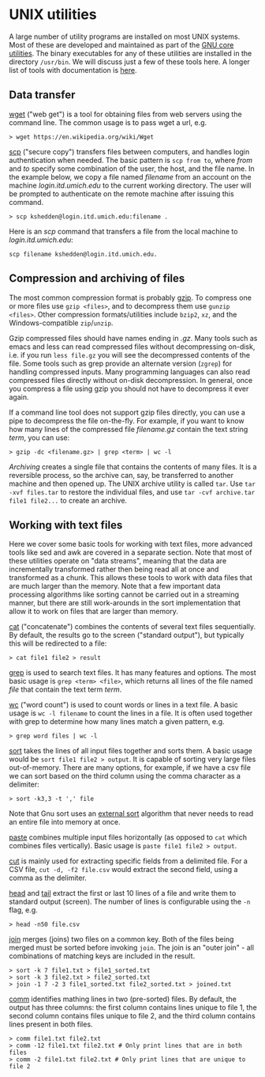 UNIX utilities
==============

A large number of utility programs are installed on most UNIX systems.
Most of these are developed and maintained as part of the [GNU core
utilities](https://www.gnu.org/software/coreutils/coreutils.html).
The binary executables for any of these utilities are installed in the directory `/usr/bin`.  We
will discuss just a few of these tools here.  A longer list of tools with
documentation is
[here](http://www.tldp.org/LDP/GNU-Linux-Tools-Summary/html/book1.htm).

Data transfer
-------------

[wget](https://www.gnu.org/software/wget/manual/html_node/index.html) ("web get")
is a tool for obtaining files from web servers
using the command line.  The common usage is to pass wget a url, e.g.

```
> wget https://en.wikipedia.org/wiki/Wget
```

[scp](http://tldp.org/LDP/GNU-Linux-Tools-Summary/html/x9094.htm)
 ("secure copy") transfers files between computers, and handles
 login authentication when needed.  The basic pattern is `scp from
 to`, where *from* and *to* specify some combination of the user, the
 host, and the file name.  In the example below, we copy a file named
 *filename* from an account on the machine *login.itd.umich.edu* to
 the current working directory.  The user will be prompted to
 authenticate on the remote machine after issuing this command.

```
> scp kshedden@login.itd.umich.edu:filename .
```

Here is an *scp* command that transfers a file from the local machine
to *login.itd.umich.edu*:

```
scp filename kshedden@login.itd.umich.edu.
```

Compression and archiving of files
----------------------------------

The most common compression format is probably
[gzip](https://en.wikipedia.org/wiki/Gzip).  To compress one or more
files use `gzip <files>`, and to decompress them use `gunzip <files>`.
Other compression formats/utilities include `bzip2`, `xz`, and the
Windows-compatible `zip`/`unzip`.

Gzip compressed files should have names ending in *.gz*.  Many tools
such as emacs and less can read compressed files without decompressing
on-disk, i.e. if you run `less file.gz` you will see the decompressed
contents of the file.  Some tools such as grep provide an alternate
version (`zgrep`) for handling compressed inputs.  Many programming
languages can also read compressed files directly without on-disk
decompression.  In general, once you compress a file using gzip you
should not have to decompress it ever again.

If a command line tool does not support gzip files directly, you can
use a pipe to decompress the file on-the-fly.  For example, if you
want to know how many lines of the compressed file *filename.gz*
contain the text string *term*, you can use:

```
> gzip -dc <filename.gz> | grep <term> | wc -l
```

*Archiving* creates a single file that contains the contents of many
 files.  It is a reversible process, so the archive can, say, be
 transferred to another machine and then opened up.  The UNIX archive
 utility is called `tar`.  Use `tar -xvf files.tar` to restore the
 individual files, and use `tar -cvf archive.tar file1 file2...` to
 create an archive.

Working with text files
-----------------------

Here we cover some basic tools for working with text files, more advanced
tools like sed and awk are covered in a separate section.  Note that most
of these utilities operate on "data streams", meaning that the data
are incrementally transformed rather then being read all at once and
transformed as a chunk.  This allows these tools to work with data files
that are much larger than the memory.  Note that a few important data
processing algorithms
like sorting cannot be carried out in a streaming manner, but there are still
work-arounds in the sort implementation that allow it to work on files
that are larger than memory.


[cat](https://www.gnu.org/software/coreutils/manual/html_node/cat-invocation.html#cat-invocation) ("concatenate")
 combines the contents of several text files
 sequentially.  By default, the results go to the screen ("standard
 output"), but typically this will be redirected to a file:

```
> cat file1 file2 > result
```

[grep](https://www.gnu.org/software/grep/manual/grep.html)
 is used to search text files.  It has many features and
 options.  The most basic usage is `grep <term> <file>`, which returns
 all lines of the file named *file* that contain the text term *term*.


[wc](https://www.gnu.org/software/coreutils/manual/html_node/wc-invocation.html) ("word count")
 is used to count words or lines in a text file.  A
 basic usage is `wc -l filename` to count the lines in a file.  It is
 often used together with grep to determine how many lines match a
 given pattern, e.g.

```
> grep word files | wc -l
```

[sort](https://www.gnu.org/software/coreutils/manual/html_node/sort-invocation.html)
takes the lines of all input files together and sorts them.  A
basic usage would be `sort file1 file2 > output`.  It is capable of
sorting very large files out-of-memory.  There are many options, for
example, if we have a csv file we can sort based on the third column
using the comma character as a delimiter:

```
> sort -k3,3 -t ',' file
```

Note that Gnu sort uses an [external sort](https://en.wikipedia.org/wiki/External_sorting)
algorithm that never needs to read an entire file into memory at once.

[paste](https://www.gnu.org/software/coreutils/manual/html_node/paste-invocation.html)
 combines multiple input files horizontally (as opposed to
 `cat` which combines files vertically).  Basic usage is `paste file1
 file2 > output`.

[cut](https://www.gnu.org/software/coreutils/manual/html_node/The-cut-command.html)
is mainly used for extracting specific fields from a delimited file.  For a CSV
file, `cut -d, -f2 file.csv` would extract the second field, using a comma as the
delimiter.

[head](https://www.gnu.org/software/coreutils/manual/html_node/head-invocation.html) and
[tail](https://www.gnu.org/software/coreutils/manual/html_node/tail-invocation.html)
 extract the first or last 10 lines of a file and
 write them to standard output (screen).  The number of lines is
 configurable using the `-n` flag, e.g.

```
> head -n50 file.csv
```

[join](https://www.gnu.org/software/coreutils/manual/html_node/join-invocation.html#join-invocation)
 merges (joins) two files on a common key.  Both of the files being merged must be sorted before
 invoking `join`.  The join is an "outer join" - all combinations of matching keys are included
 in the result.

 ```
> sort -k 7 file1.txt > file1_sorted.txt
> sort -k 3 file2.txt > file2_sorted.txt
> join -1 7 -2 3 file1_sorted.txt file2_sorted.txt > joined.txt
 ```

[comm](https://www.gnu.org/software/coreutils/manual/html_node/comm-invocation.html)
identifies mathing lines in two (pre-sorted) files.  By default, the output has three
columns: the first column contains lines unique to file 1, the second column contains
files unique to file 2, and the third column contains lines present in both files.

```
> comm file1.txt file2.txt
> comm -12 file1.txt file2.txt # Only print lines that are in both files
> comm -2 file1.txt file2.txt # Only print lines that are unique to file 2
```

